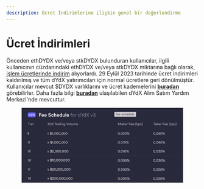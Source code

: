 ```yaml
---
description: Ücret İndirimlerine ilişkin genel bir değerlendirme
---
```


# Ücret İndirimleri

Önceden ethDYDX ve/veya stkDYDX bulunduran kullanıcılar, ilgili kullanıcının cüzdanındaki ethDYDX ve/veya stkDYDX miktarına bağlı olarak, [işlem ücretlerinde indirim](https://dydx.exchange/blog/v3-updated-fee-schedule) alıyorlardı. 29 Eylül 2023 tarihinde ücret indirimleri kaldırılmış ve tüm dYdX yatırımcıları için normal ücretlere geri dönülmüştür. Kullanıcılar mevcut $DYDX varlıklarını ve ücret kademelerini [**buradan**](https://trade.dydx.exchange/portfolio/fees) görebilirler. Daha fazla bilgi [**buradan**](https://help.dydx.exchange/en/articles/4798040-perpetual-trade-fees) ulaşılabilen dYdX Alım Satım Yardım Merkezi'nde mevcuttur.

<figure><img src="../.gitbook/assets/Screenshot 2023-10-05 at 09.39.07.png" alt=""><figcaption></figcaption></figure>

